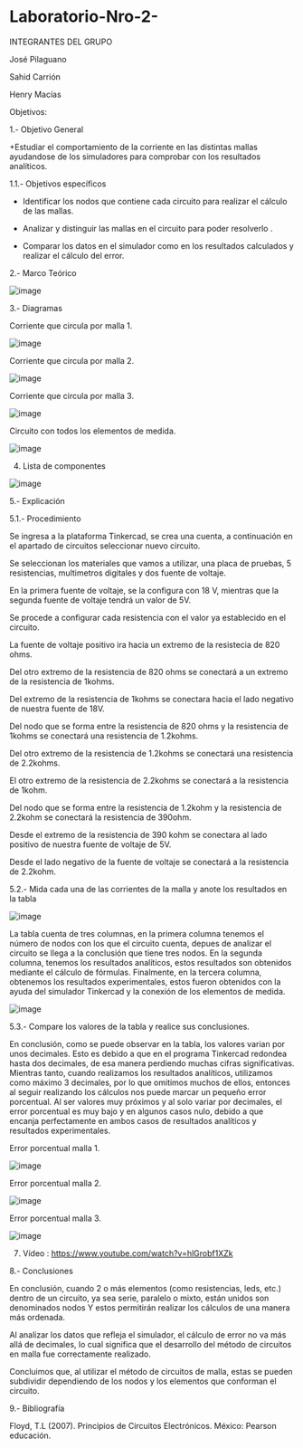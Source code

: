 # Laboratorio-Nro-2-

INTEGRANTES DEL GRUPO 

José Pilaguano

Sahid Carrión

Henry Macías

Objetivos:

1.- Objetivo General

+Estudiar el comportamiento de la corriente en las distintas mallas ayudandose de los simuladores para comprobar con los resultados analíticos.

1.1.- Objetivos específicos

+ Identificar los nodos que contiene cada circuito para realizar el cálculo de las mallas.

+ Analizar y distinguir las mallas en el circuito para poder resolverlo .

+ Comparar los datos en el simulador como en los resultados calculados y realizar el cálculo del error.

2.- Marco Teórico

![image](https://user-images.githubusercontent.com/116677175/202754881-18b5b297-a2aa-4268-b746-069dddf965a3.png)

3.- Diagramas

Corriente que circula por malla 1.

![image](https://user-images.githubusercontent.com/116677175/202754978-336d5876-ad39-46e0-9c8b-ee54cbf1df22.png)

Corriente que circula por malla 2.

![image](https://user-images.githubusercontent.com/116677175/202755061-bd888a4e-a25d-4b39-a958-5906bf991ce0.png)

Corriente que circula por malla 3.

![image](https://user-images.githubusercontent.com/116677175/202755159-62ef8e2f-8729-4a11-9ef3-fd3bbeb5d0e6.png)

Circuito con todos los elementos de medida.

![image](https://user-images.githubusercontent.com/116677175/202755278-a0e5eb0e-cd98-411e-a56d-e7f20f1daef1.png)

4. Lista de componentes

![image](https://user-images.githubusercontent.com/116677175/202755498-cf956783-0e66-4556-a7ce-285567be5770.png)

5.- Explicación

5.1.- Procedimiento

Se ingresa a la plataforma Tinkercad, se crea una cuenta, a continuación en el apartado de circuitos seleccionar nuevo circuito.

Se seleccionan los materiales que vamos a utilizar, una placa de pruebas, 5 resistencias, multimetros digitales y dos fuente de voltaje.

En la primera fuente de voltaje, se la configura con 18 V, mientras que la segunda fuente de voltaje tendrá un valor de 5V.

Se procede a configurar cada resistencia con el valor ya establecido en el circuito.

La fuente de voltaje positivo ira hacia un extremo de la resistecia de 820 ohms.

Del otro extremo de la resistencia de 820 ohms se conectará a un extremo de la resistencia de 1kohms.

Del extremo de la resistencia de 1kohms se conectara hacia el lado negativo de nuestra fuente de 18V.

Del nodo que se forma entre la resistencia de 820 ohms y la resistencia de 1kohms se conectará una resistencia de 1.2kohms.

Del otro extremo de la resistencia de 1.2kohms se conectará una resistencia de 2.2kohms.

El otro extremo de la resistencia de 2.2kohms se conectará a la resistencia de 1kohm.

Del nodo que se forma entre la resistencia de 1.2kohm y la resistencia de 2.2kohm se conectará la resistencia de 390ohm.

Desde el extremo de la resistencia de 390 kohm se conectara al lado positivo de nuestra fuente de voltaje de 5V.

Desde el lado negativo de la fuente de voltaje se conectará a la resistencia de 2.2kohm.

5.2.- Mida cada una de las corrientes de la malla y anote los resultados en la tabla

![image](https://user-images.githubusercontent.com/116677175/202755657-087a8db5-c976-4769-9140-4a538a73a394.png)

La tabla cuenta de tres columnas, en la primera columna tenemos el número de nodos con los que el circuito cuenta, depues de analizar el circuito se llega a la conclusión que tiene tres nodos. En la segunda columna, tenemos los resultados analíticos, estos resultados son obtenidos mediante el cálculo de fórmulas. Finalmente, en la tercera columna, obtenemos los resultados experimentales, estos fueron obtenidos con la ayuda del simulador Tinkercad y la conexión de los elementos de medida. 

![image](https://user-images.githubusercontent.com/116677175/202755792-1d11b8a4-6c6d-41d9-b663-9239f26b22ed.png)

5.3.- Compare los valores de la tabla y realice sus conclusiones.

En conclusión, como se puede observar en la tabla, los valores varian por unos decimales. Esto es debido a que en el programa Tinkercad redondea hasta dos decimales, de esa manera perdiendo muchas cifras significativas. Mientras tanto, cuando realizamos los resultados analíticos, utilizamos como máximo 3 decimales, por lo que omitimos muchos de ellos, entonces al seguir realizando los cálculos nos puede marcar un pequeño error porcentual. Al ser valores muy próximos y al solo variar por decimales, el error porcentual es muy bajo y en algunos casos nulo, debido a que encanja perfectamente en ambos casos de resultados analíticos y resultados experimentales.

Error porcentual malla 1.

![image](https://user-images.githubusercontent.com/116677175/202755886-52deddcb-6e8e-4f81-8653-36a727ff2dff.png)

Error porcentual malla 2.

![image](https://user-images.githubusercontent.com/116677175/202755948-2c09f36b-f7fb-4bd7-968a-94db714e3aa4.png)

Error porcentual malla 3.

![image](https://user-images.githubusercontent.com/116677175/202756001-eff3a481-57f8-4ec0-9d2d-0f21ae8a3d3e.png)

7. Vídeo : https://www.youtube.com/watch?v=hlGrobf1XZk 

8.- Conclusiones

En conclusión, cuando 2 o más elementos (como resistencias, leds, etc.) dentro de un circuito, ya sea serie, paralelo o mixto, están unidos son denominados nodos Y estos permitirán realizar los cálculos de una manera más ordenada.

Al analizar los datos que refleja el simulador, el cálculo de error no va más allá de decimales, lo cual significa que el desarrollo del método de circuitos en malla fue correctamente realizado.

Concluimos que, al utilizar el método de circuitos de malla, estas se pueden subdividir dependiendo de los nodos y los elementos que conforman el circuito.

9.- Bibliografía

Floyd, T.L (2007). Principios de Circuitos Electrónicos. México: Pearson educación.

